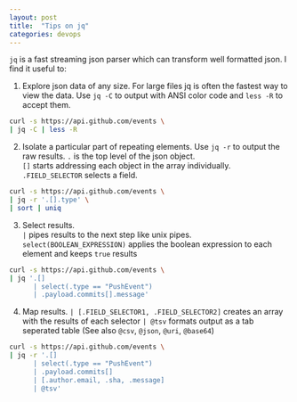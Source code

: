 ```yaml
---
layout: post
title:  "Tips on jq"
categories: devops
---
```


`jq` is a fast streaming json parser which can transform well formatted json.  I find it useful to:

1. Explore json data of any size. For large files jq is often the fastest way to view the data. Use `jq -C` to output with ANSI color code and `less -R` to accept them.
```zsh
curl -s https://api.github.com/events \
| jq -C | less -R
```
2. Isolate a particular part of repeating elements. Use `jq -r` to output the raw results.
`.` is the top level of the json object.  
`[]` starts addressing each object in the array individually.  
`.FIELD_SELECTOR` selects a field.
```zsh
curl -s https://api.github.com/events \
| jq -r '.[].type' \
| sort | uniq
```
3. Select results.  
`|` pipes results to the next step like unix pipes.  
`select(BOOLEAN_EXPRESSION)` applies the boolean expression to each element and keeps `true` results
```zsh
curl -s https://api.github.com/events \
| jq '.[] 
      | select(.type == "PushEvent") 
      | .payload.commits[].message'
```
4. Map results.
`| [.FIELD_SELECTOR1, .FIELD_SELECTOR2]` creates an array with the results of each selector
`| @tsv` formats output as a tab seperated table (See also `@csv`, `@json`, `@uri`, `@base64`)
```zsh
curl -s https://api.github.com/events \
| jq -r '.[] 
      | select(.type == "PushEvent") 
      | .payload.commits[]
      | [.author.email, .sha, .message]
      | @tsv'
```

